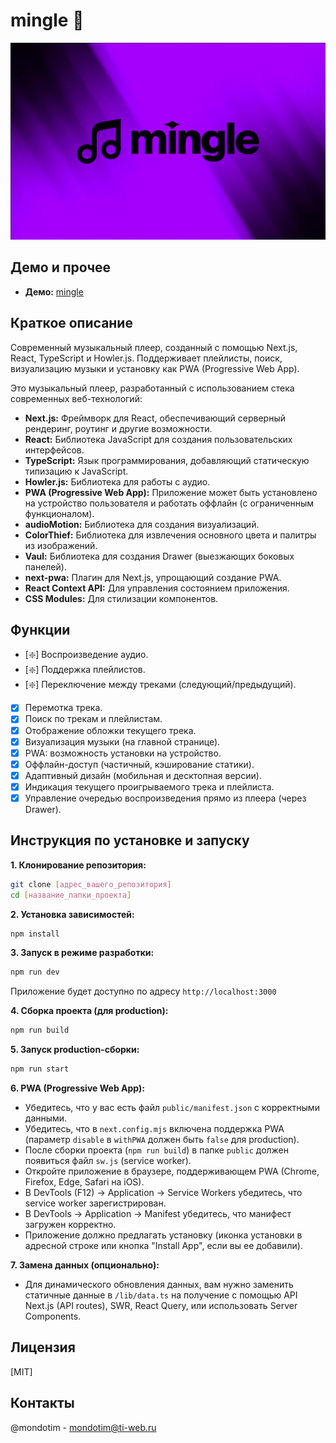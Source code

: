 
# mingle 🎵

[![Превью](\public\preview.png)](https://mingle.ti-web.ru)

## Демо и прочее

* __Демо:__ [mingle](https://mingle.ti-web.ru) 

## Краткое описание

Современный музыкальный плеер, созданный с помощью Next.js, React, TypeScript и Howler.js.  Поддерживает плейлисты, поиск, визуализацию музыки и установку как PWA (Progressive Web App).

Это музыкальный плеер, разработанный с использованием стека современных веб-технологий:

*   **Next.js:** Фреймворк для React, обеспечивающий серверный рендеринг, роутинг и другие возможности.
*   **React:** Библиотека JavaScript для создания пользовательских интерфейсов.
*   **TypeScript:**  Язык программирования, добавляющий статическую типизацию к JavaScript.
*   **Howler.js:**  Библиотека для работы с аудио.
*   **PWA (Progressive Web App):**  Приложение может быть установлено на устройство пользователя и работать оффлайн (с ограниченным функционалом).
*   **audioMotion:**  Библиотека для создания визуализаций.
*   **ColorThief:**  Библиотека для извлечения основного цвета и палитры из изображений.
*   **Vaul:**  Библиотека для создания Drawer (выезжающих боковых панелей).
*   **next-pwa:**  Плагин для Next.js, упрощающий создание PWA.
*   **React Context API:**  Для управления состоянием приложения.
*   **CSS Modules:**  Для стилизации компонентов.

## Функции

*   [:sparkle:] Воспроизведение аудио.
*   [:sparkle:] Поддержка плейлистов.
*   [:sparkle:] Переключение между треками (следующий/предыдущий).
*   [x] Перемотка трека.
*   [x] Поиск по трекам и плейлистам.
*   [x] Отображение обложки текущего трека.
*   [x] Визуализация музыки (на главной странице).
*   [x] PWA: возможность установки на устройство.
*   [x] Оффлайн-доступ (частичный, кэширование статики).
*   [x] Адаптивный дизайн (мобильная и десктопная версии).
*   [x] Индикация текущего проигрываемого трека и плейлиста.
*   [x] Управление очередью воспроизведения прямо из плеера (через Drawer).

## Инструкция по установке и запуску

**1. Клонирование репозитория:**

```bash
git clone [адрес_вашего_репозитория]
cd [название_папки_проекта]
```

**2. Установка зависимостей:**

```bash
npm install
```

**3. Запуск в режиме разработки:**

```bash
npm run dev
```

Приложение будет доступно по адресу `http://localhost:3000` 

**4. Сборка проекта (для production):**

```bash
npm run build
```

**5. Запуск production-сборки:**

```bash
npm run start
```

**6. PWA (Progressive Web App):**

*   Убедитесь, что у вас есть файл `public/manifest.json` с корректными данными.
*   Убедитесь, что в `next.config.mjs` включена поддержка PWA (параметр `disable` в `withPWA` должен быть `false` для production).
*   После сборки проекта (`npm run build`) в папке `public` должен появиться файл `sw.js` (service worker).
*   Откройте приложение в браузере, поддерживающем PWA (Chrome, Firefox, Edge, Safari на iOS).
*   В DevTools (F12) -> Application -> Service Workers убедитесь, что service worker зарегистрирован.
*   В DevTools -> Application -> Manifest убедитесь, что манифест загружен корректно.
*   Приложение должно предлагать установку (иконка установки в адресной строке или кнопка "Install App", если вы ее добавили).

**7. Замена данных (опционально):**

*   Для динамического обновления данных, вам нужно заменить статичные данные в `/lib/data.ts` на получение с помощью API Next.js (API routes), SWR, React Query, или использовать Server Components.

## Лицензия

[MIT]

## Контакты

@mondotim - mondotim@ti-web.ru


